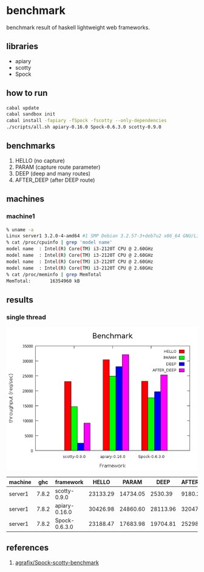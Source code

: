 benchmark
===
benchmark result of haskell lightweight web frameworks.

libraries
---
* apiary
* scotty
* Spock

how to run
---
```.sh
cabal update
cabal sandbox init
cabal install -fapiary -fSpock -fscotty --only-dependencies
./scripts/all.sh apiary-0.16.0 Spock-0.6.3.0 scotty-0.9.0
```

benchmarks
---
1. HELLO (no capture)
2. PARAM (capture route parameter)
3. DEEP  (deep and many routes)
3. AFTER_DEEP (after DEEP route)

machines
---

### machine1

```.sh
% uname -a
Linux server1 3.2.0-4-amd64 #1 SMP Debian 3.2.57-3+deb7u2 x86_64 GNU/Linux
% cat /proc/cpuinfo | grep 'model name'
model name	: Intel(R) Core(TM) i3-2120T CPU @ 2.60GHz
model name	: Intel(R) Core(TM) i3-2120T CPU @ 2.60GHz
model name	: Intel(R) Core(TM) i3-2120T CPU @ 2.60GHz
model name	: Intel(R) Core(TM) i3-2120T CPU @ 2.60GHz
% cat /proc/meminfo | grep MemTotal
MemTotal:       16354960 kB
```

results
---

### single thread

![result](./results/1/result-server1.png)

|machine  |ghc    |framework    |HELLO   |PARAM   |DEEP    |AFTER_DEEP|
|---------|-------|-------------|--------|--------|--------|----------|
|server1  |7.8.2  |scotty-0.9.0 |23133.29|14734.05|2530.39 |9180.29   |
|server1  |7.8.2  |apiary-0.16.0|30426.98|24860.60|28113.96|32047.21  |
|server1  |7.8.2  |Spock-0.6.3.0|23188.47|17683.98|19704.81|25298.43  |

references
---
1. [agrafix/Spock-scotty-benchmark](https://github.com/agrafix/Spock-scotty-benchmark)

